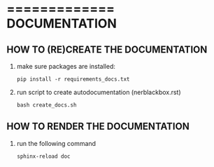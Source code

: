 =============
DOCUMENTATION
=============

HOW TO (RE)CREATE THE DOCUMENTATION
-----------------------------------

1. make sure packages are installed:

    ``pip install -r requirements_docs.txt``

2. run script to create autodocumentation (nerblackbox.rst)

    ``bash create_docs.sh``

HOW TO RENDER THE DOCUMENTATION
-------------------------------

1. run the following command

    ``sphinx-reload doc``
